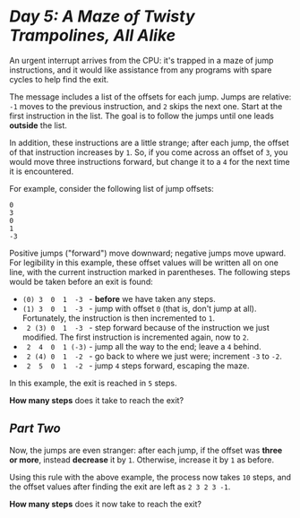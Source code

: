 # ***Day 5: A Maze of Twisty Trampolines, All Alike***

An urgent interrupt arrives from the CPU: it's trapped in a maze of jump instructions, and it would like assistance from any programs with spare cycles to help find the exit.

The message includes a list of the offsets for each jump. Jumps are relative: `-1` moves to the previous instruction, and `2` skips the next one. Start at the first instruction in the list. The goal is to follow the jumps until one leads **outside** the list.

In addition, these instructions are a little strange; after each jump, the offset of that instruction increases by `1`. So, if you come across an offset of `3`, you would move three instructions forward, but change it to a `4` for the next time it is encountered.

For example, consider the following list of jump offsets:
```
0
3
0
1
-3
```

Positive jumps ("forward") move downward; negative jumps move upward. For legibility in this example, these offset values will be written all on one line, with the current instruction marked in parentheses. The following steps would be taken before an exit is found:

- `(0) 3  0  1  -3 `  - **before** we have taken any steps.
- `(1) 3  0  1  -3 `  - jump with offset `0` (that is, don't jump at all). Fortunately, the instruction is then incremented to `1`.
- `  2 (3) 0  1  -3  `  - step forward because of the instruction we just modified. The first instruction is incremented again, now to `2`.
- ` 2  4  0  1 (-3)` - jump all the way to the end; leave a `4` behind.
- `  2 (4) 0  1  -2  ` - go back to where we just were; increment `-3` to `-2`.
- `  2  5  0  1  -2  ` - jump `4` steps forward, escaping the maze.

In this example, the exit is reached in `5` steps.

**How many steps** does it take to reach the exit?

## ***Part Two***

Now, the jumps are even stranger: after each jump, if the offset was **three or more**, instead **decrease** it by `1`. Otherwise, increase it by `1` as before.

Using this rule with the above example, the process now takes `10` steps, and the offset values after finding the exit are left as `2 3 2 3 -1`.

**How many steps** does it now take to reach the exit?

